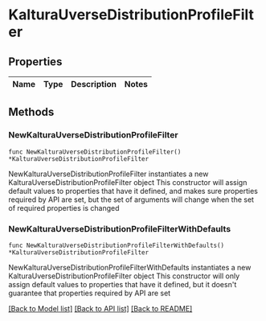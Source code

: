 # KalturaUverseDistributionProfileFilter

## Properties

Name | Type | Description | Notes
------------ | ------------- | ------------- | -------------

## Methods

### NewKalturaUverseDistributionProfileFilter

`func NewKalturaUverseDistributionProfileFilter() *KalturaUverseDistributionProfileFilter`

NewKalturaUverseDistributionProfileFilter instantiates a new KalturaUverseDistributionProfileFilter object
This constructor will assign default values to properties that have it defined,
and makes sure properties required by API are set, but the set of arguments
will change when the set of required properties is changed

### NewKalturaUverseDistributionProfileFilterWithDefaults

`func NewKalturaUverseDistributionProfileFilterWithDefaults() *KalturaUverseDistributionProfileFilter`

NewKalturaUverseDistributionProfileFilterWithDefaults instantiates a new KalturaUverseDistributionProfileFilter object
This constructor will only assign default values to properties that have it defined,
but it doesn't guarantee that properties required by API are set


[[Back to Model list]](../README.md#documentation-for-models) [[Back to API list]](../README.md#documentation-for-api-endpoints) [[Back to README]](../README.md)


